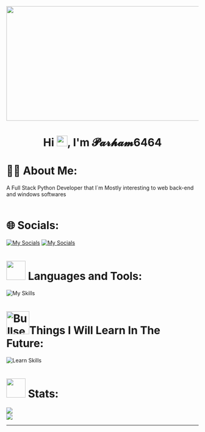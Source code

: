 <img src="https://media.giphy.com/media/v1.Y2lkPTc5MGI3NjExcHAyYXpua2t1c3hhZzFjZXhrbjB3ank5cGl5dnh1eWJwYjVqZzd5diZlcD12MV9pbnRlcm5hbF9naWZfYnlfaWQmY3Q9Zw/MVuTi2LcjWTew/giphy.gif" width="1000" height="300"></img>

<h1 align="center">
   <a herf="https://github.com/MaMad4Ever"> Hi <img src="https://media.giphy.com/media/hvRJCLFzcasrR4ia7z/giphy.gif" width="28">, I'm 𝓟𝓪𝓻𝓱𝓪𝓶6464
 </h1>
    
# 👨‍💻 About Me:
A Full Stack Python Developer that I`m Mostly interesting to web back-end and windows softwares<br><br>

# 🌐 Socials:
[![My Socials](https://skillicons.dev/icons?i=discord,&theme=dark)](https://discord.com/users/walkerofficial)
[![My Socials](https://skillicons.dev/icons?i=gmail,&theme=dark)](https://mail.google.com/mail/u/?authuser=asj646464@gmail.com)

# <img src="https://media2.giphy.com/media/QssGEmpkyEOhBCb7e1/giphy.gif?cid=ecf05e47a0n3gi1bfqntqmob8g9aid1oyj2wr3ds3mg700bl&rid=giphy.gif" height="50px"> Languages and Tools:

![My Skills](https://skillicons.dev/icons?i=cs,go,js,python,regex,django,nodejs,expressjs,jquery,npm,selenium,sqlite,html,css,git,mysql,wordpress,mongodb,postman,linux,kali,ubuntu,bash,vue,vite,tailwind,sklearn,supabase,replit,qt,postgres,opencv,java,htmx,gradle,flutter,firebase,figma,docker,dart,c,cpp,alpinejs,&theme=dark)
# <img src="https://user-images.githubusercontent.com/74038190/216122069-5b8169d7-1d8e-4a13-b245-a8e4176c99f8.png" alt="Bullseye" width="60" />Things I Will Learn In The Future:
![Learn Skills](https://skillicons.dev/icons?i=fastapi&theme=dark)

# <img src="https://media.giphy.com/media/iY8CRBdQXODJSCERIr/giphy.gif" width="50"> Stats:
![](https://github-readme-stats.vercel.app/api?username=parham6464&theme=dark&hide_border=false&include_all_commits=true&count_private=true)<br/>
![](https://github-readme-stats.vercel.app/api/top-langs/?username=parham6464&theme=dark&hide_border=false&include_all_commits=true&count_private=true&layout=compact) <br/>


---

<!-- Ends -->
